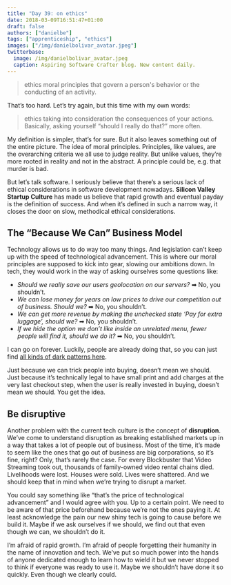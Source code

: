 ```yaml
---
title: "Day 39: on ethics"
date: 2018-03-09T16:51:47+01:00
draft: false
authors: ["danielbe"]
tags: ["apprenticeship", "ethics"]
images: ["/img/danielbolivar_avatar.jpeg"]
twitterbase: 
  image: /img/danielbolivar_avatar.jpeg
  caption: Aspiring Software Crafter blog. New content daily.
---
```


> ethics
> moral principles that govern a person's behavior or the conducting of an activity.

That’s too hard. Let’s try again, but this time with my own words: 

> ethics
> taking into consideration the consequences of your actions. Basically, asking yourself “should I really do that?” more often. 

My definition is simpler, that’s for sure. But it also leaves something out of the entire picture. The idea of moral principles. Principles, like values, are the overarching criteria we all use to judge reality. But unlike values, they’re more rooted in reality and not in the abstract. A principle could be, e.g. that murder is bad.

But let’s talk software. I seriously believe that there’s a serious lack of ethical considerations in software development nowadays. **Silicon Valley Startup Culture** has made us believe that rapid growth and eventual payday is the definition of success. And when it’s defined in such a narrow way, it closes the door on slow, methodical ethical considerations. 

## The “Because We Can” Business Model
Technology allows us to do way too many things. And legislation can’t keep up with the speed of technological advancement. This is where our moral principles are supposed to kick into gear, slowing our ambitions down. In tech, they would work in the way of asking ourselves some questions like: 

* _Should we really save our users geolocation on our servers?_ ➡ No, you shouldn’t. 
* _We can lose money for years on low prices to drive our competition out of business. Should we?_ ➡ No, you shouldn’t. 
* _We can get more revenue by making the unchecked state ‘Pay for extra luggage’, should we?_ ➡ No, you shouldn’t. 
* _If we hide the option we don’t like inside an unrelated menu, fewer people will find it, should we do it?_ ➡ No, you shouldn’t. 

I can go on forever. Luckily, people are already doing that, so you can just find [all kinds of dark patterns here](https://darkpatterns.org/hall-of-shame).

Just because we can trick people into buying, doesn’t mean we should. Just because it’s technically legal to have small print and add charges at the very last checkout step, when the user is really invested in buying, doesn’t mean we should. You get the idea. 

## Be disruptive

Another problem with the current tech culture is the concept of **disruption**. We’ve come to understand disruption as breaking established markets up in a way that takes a lot of people out of business. Most of the time, it’s made to seem like the ones that go out of business are big corporations, so it’s fine, right? Only, that’s rarely the case. For every Blockbuster that Video Streaming took out, thousands of family-owned video rental chains died. Livelihoods were lost. Houses were sold. Lives were shattered. And we should keep that in mind when we’re trying to disrupt a market. 

You could say something like “that’s the price of technological advancement” and I would agree with you. Up to a certain point. We need to be aware of that price beforehand because we’re not the ones paying it. At least acknowledge the pain our new shiny tech is going to cause before we build it. Maybe if we ask ourselves if we should, we find out that even though we can, we shouldn’t do it. 

I’m afraid of rapid growth. I’m afraid of people forgetting their humanity in the name of innovation and tech. We’ve put so much power into the hands of anyone dedicated enough to learn how to wield it but we never stopped to think if everyone was ready to use it. Maybe we shouldn’t have done it so quickly. Even though we clearly could. 